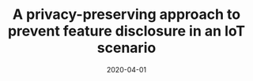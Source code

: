 ---
title: 'A privacy-preserving approach to prevent feature disclosure in an IoT scenario'
collection: publications
permalink: /publication/2020-Future Generation Computer Systems-A-privacy-preserving.md
excerpt: 'S. Nicolazzo, A. Nocera, D. Ursino, L. Virgili'
date: 2020-04-01
venue: 'Future Generation Computer Systems'
link: 'https://doi.org/10.1016/j.future.2019.12.017'
location: 'Sky Italia; DIII, University of Pavia; DII, Polytechnic University of Marche'
---